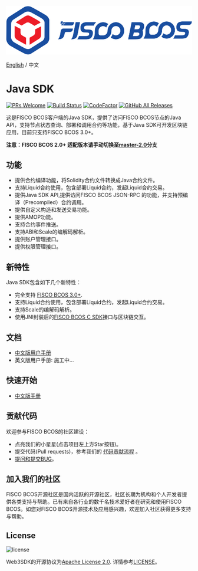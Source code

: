 ![](./docs/FISCO_BCOS_Logo.svg)

[English](./docs/README_EN.md) / 中文

# Java SDK

[![PRs Welcome](https://img.shields.io/badge/PRs-welcome-brightgreen.svg?style=flat-square)](http://makeapullrequest.com)
[![Build Status](https://travis-ci.org/FISCO-BCOS/java-sdk.svg?branch=master)](https://travis-ci.org/FISCO-BCOS/java-sdk)
[![CodeFactor](https://www.codefactor.io/repository/github/fisco-bcos/java-sdk/badge)](https://www.codefactor.io/repository/github/fisco-bcos/java-sdk)
[![GitHub All Releases](https://img.shields.io/github/downloads/FISCO-BCOS/java-sdk/total.svg)](https://github.com/FISCO-BCOS/java-sdk)

这是FISCO BCOS客户端的Java SDK，提供了访问FISCO BCOS节点的Java API，支持节点状态查询、部署和调用合约等功能，基于Java SDK可开发区块链应用，目前只支持FISCO BCOS 3.0+。

**注意：FISCO BCOS 2.0+ 适配版本请手动切换至[master-2.0](https://github.com/FISCO-BCOS/java-sdk/tree/master-2.0)分支**

## 功能
* 提供合约编译功能，将Solidity合约文件转换成Java合约文件。
* 支持Liquid合约使用，包含部署Liquid合约，发起Liquid合约交易。
* 提供Java SDK API,提供访问FISCO BCOS JSON-RPC 的功能，并支持预编译（Precompiled）合约调用。
* 提供自定义构造和发送交易功能。
* 提供AMOP功能。
* 支持合约事件推送。
* 支持ABI和Scale的编解码解析。
* 提供账户管理接口。
* 提供权限管理接口。

## 新特性
Java SDK包含如下几个新特性：

* 完全支持 [FISCO BCOS 3.0+](https://fisco-bcos-doc.readthedocs.io/zh_CN/latest/).
* 支持Liquid合约使用，包含部署Liquid合约，发起Liquid合约交易。
* 支持Scale的编解码解析。
* 使用JNI封装后的[FISCO BCOS C SDK](https://github.com/FISCO-BCOS/bcos-c-sdk)接口与区块链交互。

## 文档
* [中文版用户手册](https://fisco-bcos-doc.readthedocs.io/zh_CN/latest/docs/develop/sdk/index.html)
* 英文版用户手册: 施工中...

## 快速开始
* [中文版手册](https://fisco-bcos-doc.readthedocs.io/zh_CN/latest/docs/develop/sdk/java_sdk/quick_start.html)

## 贡献代码
欢迎参与FISCO BCOS的社区建设：
- 点亮我们的小星星(点击项目左上方Star按钮)。
- 提交代码(Pull requests)，参考我们的 [代码贡献流程](https://mp.weixin.qq.com/s/_w_auH8X4SQQWO3lhfNrbQ) 。
- [提问和提交BUG](https://github.com/FISCO-BCOS/java-sdk/issues)。

## 加入我们的社区

FISCO BCOS开源社区是国内活跃的开源社区，社区长期为机构和个人开发者提供各类支持与帮助。已有来自各行业的数千名技术爱好者在研究和使用FISCO BCOS。如您对FISCO BCOS开源技术及应用感兴趣，欢迎加入社区获得更多支持与帮助。

## License

![license](https://img.shields.io/badge/license-Apache%20v2-blue.svg)

Web3SDK的开源协议为[Apache License 2.0](http://www.apache.org/licenses/). 详情参考[LICENSE](../LICENSE)。
